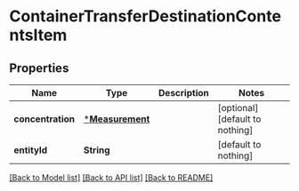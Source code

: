 # ContainerTransferDestinationContentsItem


## Properties
Name | Type | Description | Notes
------------ | ------------- | ------------- | -------------
**concentration** | [***Measurement**](Measurement.md) |  | [optional] [default to nothing]
**entityId** | **String** |  | [default to nothing]


[[Back to Model list]](../README.md#models) [[Back to API list]](../README.md#api-endpoints) [[Back to README]](../README.md)



